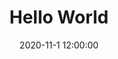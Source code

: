 ---
layout: post
comments: false
title:  "Hello World"
excerpt: "Description"
date:   2020-11-1 12:00:00
---